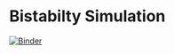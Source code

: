 # Bistabilty Simulation

[![Binder](https://mybinder.org/badge_logo.svg)](https://mybinder.org/v2/gh/lukasbongartz/bistability-thermodynamics/HEAD?urlpath=voila%2Frender%2Fsimulation.ipynb)

